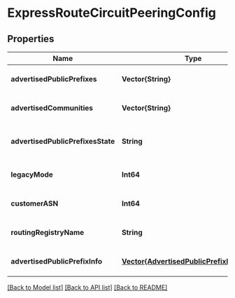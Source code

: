 # ExpressRouteCircuitPeeringConfig


## Properties
Name | Type | Description | Notes
------------ | ------------- | ------------- | -------------
**advertisedPublicPrefixes** | **Vector{String}** | The reference to AdvertisedPublicPrefixes. | [optional] [default to nothing]
**advertisedCommunities** | **Vector{String}** | The communities of bgp peering. Specified for microsoft peering. | [optional] [default to nothing]
**advertisedPublicPrefixesState** | **String** | The advertised public prefix state of the Peering resource. | [optional] [readonly] [default to nothing]
**legacyMode** | **Int64** | The legacy mode of the peering. | [optional] [default to nothing]
**customerASN** | **Int64** | The CustomerASN of the peering. | [optional] [default to nothing]
**routingRegistryName** | **String** | The RoutingRegistryName of the configuration. | [optional] [default to nothing]
**advertisedPublicPrefixInfo** | [**Vector{AdvertisedPublicPrefixProperties}**](AdvertisedPublicPrefixProperties.md) | List of Prefix information required to perform validation. | [optional] [default to nothing]


[[Back to Model list]](../README.md#models) [[Back to API list]](../README.md#api-endpoints) [[Back to README]](../README.md)


